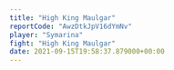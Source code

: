 ```yaml
---
title: "High King Maulgar"
reportCode: "AwzDtkJpV16dYmNv"
player: "Symarina"
fight: "High King Maulgar"
date: 2021-09-15T19:58:37.879000+00:00
---
```

